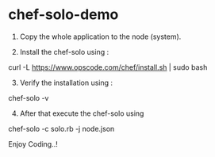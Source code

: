 chef-solo-demo
==============

1) Copy the whole application to the node (system).

2) Install the chef-solo using :

curl -L https://www.opscode.com/chef/install.sh | sudo bash

3) Verify the installation using :

chef-solo -v

4) After that execute the chef-solo using

chef-solo -c solo.rb -j node.json


Enjoy Coding..!
